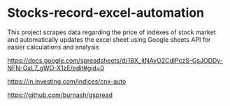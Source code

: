 # Stocks-record-excel-automation
This project scrapes data regarding the price of indexes of stock market and automatically updates the excel sheet using Google sheets API for easier calculations and analysis

https://docs.google.com/spreadsheets/d/1BX_itNAvO2CdlPczS-GsJODDy-NFN-GxL7_gWO-X1zE/edit#gid=0

https://in.investing.com/indices/cnx-auto

https://github.com/burnash/gspread

